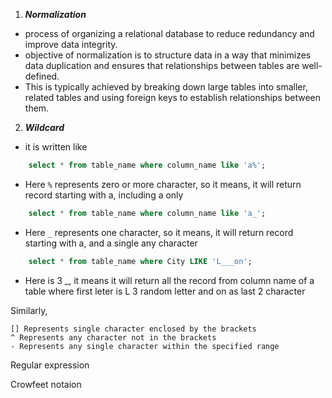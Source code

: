 1. **_Normalization_**

- process of organizing a relational database to reduce redundancy and improve data integrity.
- objective of normalization is to structure data in a way that minimizes data duplication and ensures that relationships between tables are well-defined.
- This is typically achieved by breaking down large tables into smaller, related tables and using foreign keys to establish relationships between them.

2. **_Wildcard_**

- it is written like

```sql
    select * from table_name where column_name like 'a%';
```

- Here `%` represents zero or more character, so it means, it will return record starting with a, including a only

```sql
    select * from table_name where column_name like 'a_';
```

- Here `_` represents one character, so it means, it will return record starting with a, and a single any character

```sql
    select * from table_name where City LIKE 'L___on';
```

- Here is 3 \_, it means it will return all the record from column name of a table where first leter is L 3 random letter and on as last 2 character

Similarly,

```
[] Represents single character enclosed by the brackets
^ Represents any character not in the brackets
- Represents any single character within the specified range
```

Regular expression

Crowfeet notaion
